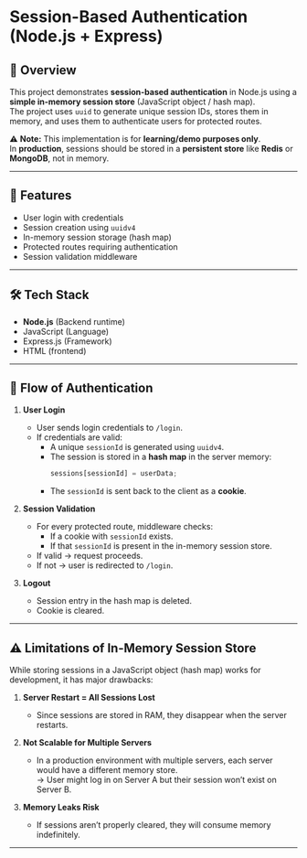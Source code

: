 # Session-Based Authentication (Node.js + Express)

## 📌 Overview
This project demonstrates **session-based authentication** in Node.js using a **simple in-memory session store** (JavaScript object / hash map).  
The project uses `uuid` to generate unique session IDs, stores them in memory, and uses them to authenticate users for protected routes.

⚠️ **Note:** This implementation is for **learning/demo purposes only**.  
In **production**, sessions should be stored in a **persistent store** like **Redis** or **MongoDB**, not in memory.

---

## 🚀 Features
- User login with credentials
- Session creation using `uuidv4`
- In-memory session storage (hash map)
- Protected routes requiring authentication
- Session validation middleware

---

## 🛠 Tech Stack
- **Node.js** (Backend runtime)
- JavaScript (Language)
- Express.js (Framework)
- HTML (frontend)

---

## 🔄 Flow of Authentication
1. **User Login**
   - User sends login credentials to `/login`.
   - If credentials are valid:
     - A unique `sessionId` is generated using `uuidv4`.
     - The session is stored in a **hash map** in the server memory:
       ```js
       sessions[sessionId] = userData;
       ```
     - The `sessionId` is sent back to the client as a **cookie**.

2. **Session Validation**
   - For every protected route, middleware checks:
     - If a cookie with `sessionId` exists.
     - If that `sessionId` is present in the in-memory session store.
   - If valid → request proceeds.
   - If not → user is redirected to `/login`.

3. **Logout**
   - Session entry in the hash map is deleted.
   - Cookie is cleared.

---


## ⚠️ Limitations of In-Memory Session Store
While storing sessions in a JavaScript object (hash map) works for development, it has major drawbacks:

1. **Server Restart = All Sessions Lost**  
   - Since sessions are stored in RAM, they disappear when the server restarts.

2. **Not Scalable for Multiple Servers**  
   - In a production environment with multiple servers, each server would have a different memory store.  
     → User might log in on Server A but their session won’t exist on Server B.

3. **Memory Leaks Risk**  
   - If sessions aren’t properly cleared, they will consume memory indefinitely.

---

